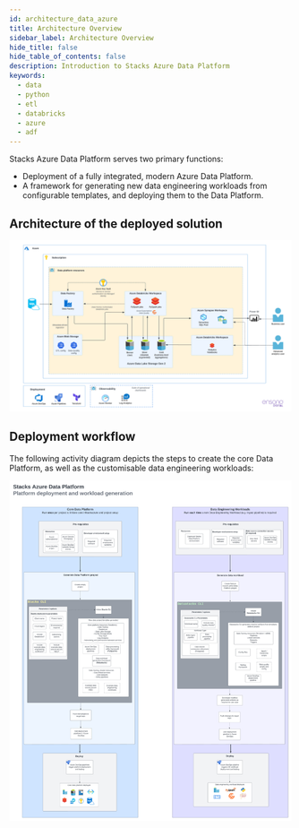 ```yaml
---
id: architecture_data_azure
title: Architecture Overview
sidebar_label: Architecture Overview
hide_title: false
hide_table_of_contents: false
description: Introduction to Stacks Azure Data Platform
keywords:
  - data
  - python
  - etl
  - databricks
  - azure
  - adf
---
```


Stacks Azure Data Platform serves two primary functions:

* Deployment of a fully integrated, modern Azure Data Platform.
* A framework for generating new data engineering workloads from configurable templates, and deploying them to the Data Platform.

## Architecture of the deployed solution

![High-level architecture.png](../images/Stacks_Azure_Data_Platform-HLD.png)

## Deployment workflow

The following activity diagram depicts the steps to create the core Data Platform, as well as the
customisable data engineering workloads:

![DeploymentWorkflow.png](../images/deployment_workflow.png)
